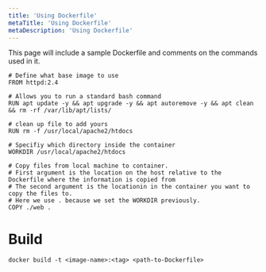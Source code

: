 ```yaml
---
title: 'Using Dockerfile'
metaTitle: 'Using Dockerfile'
metaDescription: 'Using Dockerfile'
---
```


This page will include a sample Dockerfile and comments on the commands used in it.

```
# Define what base image to use
FROM httpd:2.4

# Allows you to run a standard bash command
RUN apt update -y && apt upgrade -y && apt autoremove -y && apt clean && rm -rf /var/lib/apt/lists/

# clean up file to add yours
RUN rm -f /usr/local/apache2/htdocs

# Specifiy which directory inside the container
WORKDIR /usr/local/apache2/htdocs

# Copy files from local machine to container.
# First argument is the location on the host relative to the Dockerfile where the information is copied from
# The second argument is the locationin in the container you want to copy the files to.
# Here we use . because we set the WORKDIR previously.
COPY ./web .
```

# Build

`docker build -t <image-name>:<tag> <path-to-Dockerfile>`
